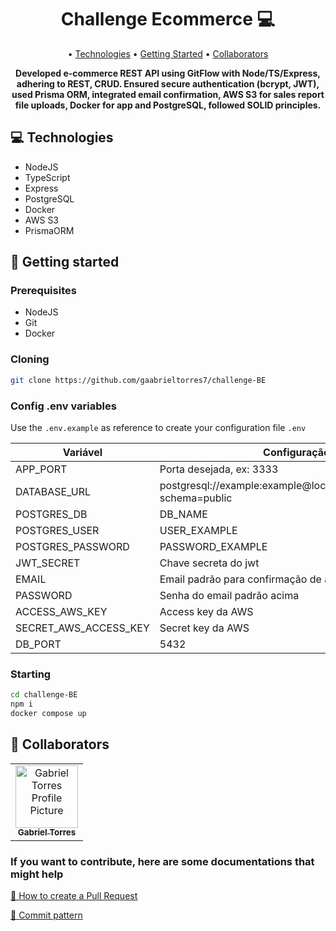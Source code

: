 <h1 align="center" style="font-weight: bold;">Challenge Ecommerce 💻</h1>

<p align="center">
 • <a href="#technologies">Technologies</a> • 
 <a href="#started">Getting Started</a> • 
 <a href="#colab">Collaborators</a>
</p>

<p align="center">
    <b>Developed e-commerce REST API using GitFlow with Node/TS/Express, adhering to REST, CRUD. Ensured secure authentication (bcrypt, JWT), used Prisma ORM, integrated email confirmation, AWS S3 for sales report file uploads, Docker for app and PostgreSQL, followed SOLID principles.</b>
</p>

<h2 id="technologies">💻 Technologies</h2>

- NodeJS
- TypeScript
- Express
- PostgreSQL
- Docker
- AWS S3
- PrismaORM

<h2 id="started">🚀 Getting started</h2>

<h3>Prerequisites</h3>

- NodeJS
- Git
- Docker

<h3>Cloning</h3>

```bash
git clone https://github.com/gaabrieltorres7/challenge-BE
```

<h3>Config .env variables</h2>

Use the `.env.example` as reference to create your configuration file `.env`

| Variável              | Configuração                                                     |
| --------------------- | ---------------------------------------------------------------- |
| APP_PORT              | Porta desejada, ex: 3333                                         |
| DATABASE_URL          | postgresql://example:example@localhost:5432/BDName?schema=public |
| POSTGRES_DB           | DB_NAME                                                          |
| POSTGRES_USER         | USER_EXAMPLE                                                     |
| POSTGRES_PASSWORD     | PASSWORD_EXAMPLE                                                 |
| JWT_SECRET            | Chave secreta do jwt                                             |
| EMAIL                 | Email padrão para confirmação de autenticação                    |
| PASSWORD              | Senha do email padrão acima                                      |
| ACCESS_AWS_KEY        | Access key da AWS                                                |
| SECRET_AWS_ACCESS_KEY | Secret key da AWS                                                |
| DB_PORT               | 5432                                                             |

<h3>Starting</h3>

```bash
cd challenge-BE
npm i
docker compose up
```

<h2 id="colab">🤝 Collaborators</h2>

<table>
  <tr>
    <td align="center">
      <a href="#">
        <img src="https://avatars.githubusercontent.com/u/98062444?v=4" width="100px;" alt="Gabriel Torres Profile Picture"/><br>
        <sub>
          <b>Gabriel Torres</b>
        </sub>
      </a>
    </td>
  </tr>
</table>

<h3>If you want to contribute, here are some documentations that might help</h3>

[📝 How to create a Pull Request](https://www.atlassian.com/br/git/tutorials/making-a-pull-request)

[💾 Commit pattern](https://gist.github.com/joshbuchea/6f47e86d2510bce28f8e7f42ae84c716)

